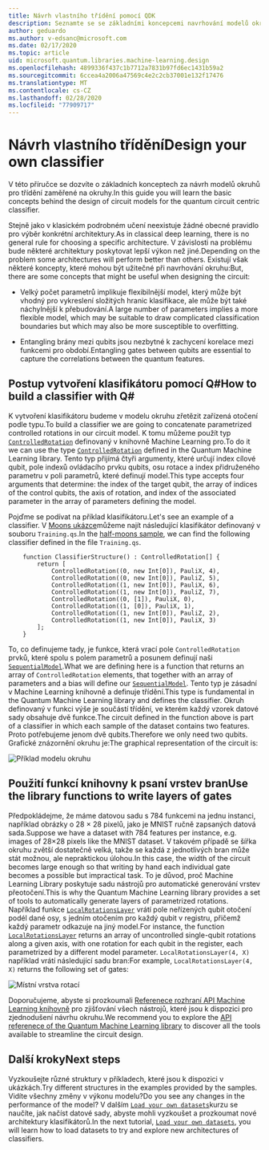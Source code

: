 ```yaml
---
title: Návrh vlastního třídění pomocí QDK
description: Seznamte se se základními koncepcemi navrhování modelů okruhů pro třídění zaměřené na okruhy.
author: geduardo
ms.author: v-edsanc@microsoft.com
ms.date: 02/17/2020
ms.topic: article
uid: microsoft.quantum.libraries.machine-learning.design
ms.openlocfilehash: 4899336f437c1b7712a7831b97fd6ec1431b59a2
ms.sourcegitcommit: 6ccea4a2006a47569c4e2c2cb37001e132f17476
ms.translationtype: MT
ms.contentlocale: cs-CZ
ms.lasthandoff: 02/28/2020
ms.locfileid: "77909717"
---
```

# <a name="design-your-own-classifier"></a><span data-ttu-id="e554f-103">Návrh vlastního třídění</span><span class="sxs-lookup"><span data-stu-id="e554f-103">Design your own classifier</span></span>

<span data-ttu-id="e554f-104">V této příručce se dozvíte o základních konceptech za návrh modelů okruhů pro třídění zaměřené na okruhy.</span><span class="sxs-lookup"><span data-stu-id="e554f-104">In this guide you will learn the basic concepts behind the design of circuit models for the quantum circuit centric classifier.</span></span>

<span data-ttu-id="e554f-105">Stejně jako v klasickém podrobném učení neexistuje žádné obecné pravidlo pro výběr konkrétní architektury.</span><span class="sxs-lookup"><span data-stu-id="e554f-105">As in classical deep learning, there is no general rule for choosing a specific architecture.</span></span> <span data-ttu-id="e554f-106">V závislosti na problému bude některé architektury poskytovat lepší výkon než jiné.</span><span class="sxs-lookup"><span data-stu-id="e554f-106">Depending on the problem some architectures will perform better than others.</span></span> <span data-ttu-id="e554f-107">Existují však některé koncepty, které mohou být užitečné při navrhování okruhu:</span><span class="sxs-lookup"><span data-stu-id="e554f-107">But, there are some concepts that might be useful when designing the circuit:</span></span>

- <span data-ttu-id="e554f-108">Velký počet parametrů implikuje flexibilnější model, který může být vhodný pro vykreslení složitých hranic klasifikace, ale může být také náchylnější k přebudování.</span><span class="sxs-lookup"><span data-stu-id="e554f-108">A large number of parameters implies a more flexible model, which may be suitable to draw complicated classification boundaries but which may also be more susceptible to overfitting.</span></span>

- <span data-ttu-id="e554f-109">Entangling brány mezi qubits jsou nezbytné k zachycení korelace mezi funkcemi pro období.</span><span class="sxs-lookup"><span data-stu-id="e554f-109">Entangling gates between qubits are essential to capture the correlations between the quantum features.</span></span>

## <a name="how-to-build-a-classifier-with-q"></a><span data-ttu-id="e554f-110">Postup vytvoření klasifikátoru pomocí Q\#</span><span class="sxs-lookup"><span data-stu-id="e554f-110">How to build a classifier with Q\#</span></span>

<span data-ttu-id="e554f-111">K vytvoření klasifikátoru budeme v modelu okruhu zřetězit zařízená otočení podle typu.</span><span class="sxs-lookup"><span data-stu-id="e554f-111">To build a classifier we are going to concatenate parametrized controlled rotations in our circuit model.</span></span> <span data-ttu-id="e554f-112">K tomu můžeme použít typ [`ControlledRotation`](xref:microsoft.quantum.machinelearning.controlledrotation) definovaný v knihovně Machine Learning pro.</span><span class="sxs-lookup"><span data-stu-id="e554f-112">To do it we can use the type [`ControlledRotation`](xref:microsoft.quantum.machinelearning.controlledrotation) defined in the Quantum Machine Learning library.</span></span> <span data-ttu-id="e554f-113">Tento typ přijímá čtyři argumenty, které určují index cílové qubit, pole indexů ovládacího prvku qubits, osu rotace a index přidruženého parametru v poli parametrů, které definují model.</span><span class="sxs-lookup"><span data-stu-id="e554f-113">This type accepts four arguments that determine: the index of the target qubit, the array of indices of the control qubits, the axis of rotation, and index of the associated parameter in the array of parameters defining the model.</span></span>

<span data-ttu-id="e554f-114">Pojďme se podívat na příklad klasifikátoru.</span><span class="sxs-lookup"><span data-stu-id="e554f-114">Let's see an example of a classifier.</span></span> <span data-ttu-id="e554f-115">V [Moons ukázce](https://github.com/microsoft/Quantum/tree/master/samples/machine-learning/half-moons)můžeme najít následující klasifikátor definovaný v souboru `Training.qs`.</span><span class="sxs-lookup"><span data-stu-id="e554f-115">In the [half-moons sample](https://github.com/microsoft/Quantum/tree/master/samples/machine-learning/half-moons), we can find the following classifier defined in the file `Training.qs`.</span></span>

```qsharp
    function ClassifierStructure() : ControlledRotation[] {
        return [
            ControlledRotation((0, new Int[0]), PauliX, 4),
            ControlledRotation((0, new Int[0]), PauliZ, 5),
            ControlledRotation((1, new Int[0]), PauliX, 6),
            ControlledRotation((1, new Int[0]), PauliZ, 7),
            ControlledRotation((0, [1]), PauliX, 0),
            ControlledRotation((1, [0]), PauliX, 1),
            ControlledRotation((1, new Int[0]), PauliZ, 2),
            ControlledRotation((1, new Int[0]), PauliX, 3)
        ];
    }
 ```

<span data-ttu-id="e554f-116">To, co definujeme tady, je funkce, která vrací pole `ControlledRotation` prvků, které spolu s polem parametrů a posunem definují naši [`SequentialModel`](xref:microsoft.quantum.machinelearning.sequentialmodel).</span><span class="sxs-lookup"><span data-stu-id="e554f-116">What we are defining here is a function that returns an array of `ControlledRotation` elements, that together with an array of parameters and a bias will define our [`SequentialModel`](xref:microsoft.quantum.machinelearning.sequentialmodel).</span></span> <span data-ttu-id="e554f-117">Tento typ je zásadní v Machine Learning knihovně a definuje třídění.</span><span class="sxs-lookup"><span data-stu-id="e554f-117">This type is fundamental in the Quantum Machine Learning library and defines the classifier.</span></span> <span data-ttu-id="e554f-118">Okruh definovaný v funkci výše je součástí třídění, ve kterém každý vzorek datové sady obsahuje dvě funkce.</span><span class="sxs-lookup"><span data-stu-id="e554f-118">The circuit defined in the function above is part of a classifier in which each sample of the dataset contains two features.</span></span> <span data-ttu-id="e554f-119">Proto potřebujeme jenom dvě qubits.</span><span class="sxs-lookup"><span data-stu-id="e554f-119">Therefore we only need two qubits.</span></span> <span data-ttu-id="e554f-120">Grafické znázornění okruhu je:</span><span class="sxs-lookup"><span data-stu-id="e554f-120">The graphical representation of the circuit is:</span></span>

 ![Příklad modelu okruhu](~/media/circuit_model_1.PNG)

## <a name="use-the-library-functions-to-write-layers-of-gates"></a><span data-ttu-id="e554f-122">Použití funkcí knihovny k psaní vrstev bran</span><span class="sxs-lookup"><span data-stu-id="e554f-122">Use the library functions to write layers of gates</span></span>

<span data-ttu-id="e554f-123">Předpokládejme, že máme datovou sadu s 784 funkcemi na jednu instanci, například obrázky o 28 × 28 pixelů, jako je MNIST ručně zapsaných datová sada.</span><span class="sxs-lookup"><span data-stu-id="e554f-123">Suppose we have a dataset with 784 features per instance, e.g. images of 28×28 pixels like the MNIST dataset.</span></span> <span data-ttu-id="e554f-124">V takovém případě se šířka okruhu zvětší dostatečně velká, takže se každá z jednotlivých bran může stát možnou, ale nepraktickou úlohou.</span><span class="sxs-lookup"><span data-stu-id="e554f-124">In this case, the width of the circuit becomes large enough so that writing by hand each individual gate becomes a possible but impractical task.</span></span> <span data-ttu-id="e554f-125">To je důvod, proč Machine Learning Library poskytuje sadu nástrojů pro automatické generování vrstev přeotočení.</span><span class="sxs-lookup"><span data-stu-id="e554f-125">This is why the Quantum Machine Learning library provides a set of tools to automatically generate layers of parametrized rotations.</span></span> <span data-ttu-id="e554f-126">Například funkce [`LocalRotationsLayer`](xref:microsoft.quantum.machinelearning.localrotationslayer) vrátí pole neřízených qubit otočení podél dané osy, s jedním otočením pro každý qubit v registru, přičemž každý parametr odkazuje na jiný model.</span><span class="sxs-lookup"><span data-stu-id="e554f-126">For instance, the function [`LocalRotationsLayer`](xref:microsoft.quantum.machinelearning.localrotationslayer) returns an array of uncontrolled single-qubit rotations along a given axis, with one rotation for each qubit in the register, each parametrized by a different model parameter.</span></span> <span data-ttu-id="e554f-127">`LocalRotationsLayer(4, X)` například vrátí následující sadu bran:</span><span class="sxs-lookup"><span data-stu-id="e554f-127">For example, `LocalRotationsLayer(4, X)` returns the following set of gates:</span></span>

 ![Místní vrstva rotací](~/media/local_rotations_layer.PNG)

<span data-ttu-id="e554f-129">Doporučujeme, abyste si prozkoumali [Referenece rozhraní API Machine Learning knihovně](xref:microsoft.quantum.machinelearning) pro zjišťování všech nástrojů, které jsou k dispozici pro zjednodušení návrhu okruhu.</span><span class="sxs-lookup"><span data-stu-id="e554f-129">We recommend you to explore the [API referenece of the Quantum Machine Learning library](xref:microsoft.quantum.machinelearning) to discover all the tools available to streamline the circuit design.</span></span>

## <a name="next-steps"></a><span data-ttu-id="e554f-130">Další kroky</span><span class="sxs-lookup"><span data-stu-id="e554f-130">Next steps</span></span>

 <span data-ttu-id="e554f-131">Vyzkoušejte různé struktury v příkladech, které jsou k dispozici v ukázkách.</span><span class="sxs-lookup"><span data-stu-id="e554f-131">Try different structures in the examples provided by the samples.</span></span> <span data-ttu-id="e554f-132">Vidíte všechny změny v výkonu modelu?</span><span class="sxs-lookup"><span data-stu-id="e554f-132">Do you see any changes in the performance of the model?</span></span> <span data-ttu-id="e554f-133">V dalším [`Load your own datasets`](xref:microsoft.quantum.libraries.machine-learning.load)kurzu se naučíte, jak načíst datové sady, abyste mohli vyzkoušet a prozkoumat nové architektury klasifikátorů.</span><span class="sxs-lookup"><span data-stu-id="e554f-133">In the next tutorial, [`Load your own datasets`](xref:microsoft.quantum.libraries.machine-learning.load), you will learn how to load datasets to try and explore new architectures of classifiers.</span></span>
